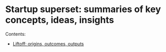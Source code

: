 # Startup superset: summaries of key concepts, ideas, insights

Contents:

* [Liftoff: origins, outcomes, outputs](liftoff_origins_outcomes_outputs.md)
